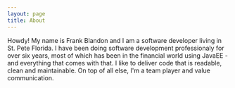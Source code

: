 ```yaml
---
layout: page
title: About
---
```


<p class="message">
  Howdy! My name is Frank Blandon and I am a software developer living in St. Pete Florida. I have been doing software development professionaly for over six years, most of which has been in the financial world using JavaEE - and everything that comes with that.
I like to deliver code that is readable, clean and maintainable. On top of all else, I'm a team player and value communication.
</p>

